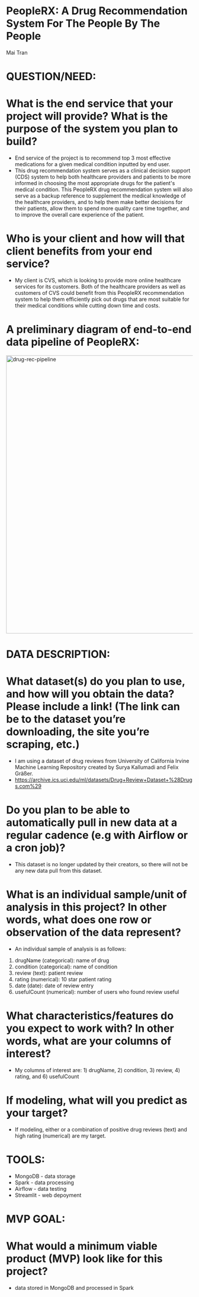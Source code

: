 # PeopleRX: A Drug Recommendation System For The People By The People
Mai Tran

# QUESTION/NEED:
# What is the end service that your project will provide? What is the purpose of the system you plan to build?
- End service of the project is to recommend top 3 most effective medications for a given medical condition inputted by end user. 
- This drug recommendation system serves as a clinical decision support (CDS) system to help both healthcare providers and patients to be more informed in choosing the most appropriate drugs for the patient's medical condition. This PeopleRX drug recommendation system will also serve as a backup reference to supplement the medical knowledge of the healthcare providers, and to help them make better decisions for their patients, allow them to spend more quality care time together, and to improve the overall care experience of the patient.

# Who is your client and how will that client benefits from your end service?
- My client is CVS, which is looking to provide more online healthcare services for its customers. Both of the healthcare providers as well as customers of CVS could benefit from this PeopleRX recommendation system to help them efficiently pick out drugs that are most suitable for their medical conditions while cutting down time and costs. 

# A preliminary diagram of end-to-end data pipeline of PeopleRX:
 <img width="750" alt="drug-rec-pipeline" src="https://user-images.githubusercontent.com/67651332/180668137-2fe89bf0-d7cc-494b-b9a6-76acf42cae5d.PNG">


# DATA DESCRIPTION:
# What dataset(s) do you plan to use, and how will you obtain the data? Please include a link! (The link can be to the dataset you’re downloading, the site you’re scraping, etc.)
- I am using a dataset of drug reviews from University of California Irvine Machine Learning Repository created by Surya Kallumadi and Felix Gräßer.
- https://archive.ics.uci.edu/ml/datasets/Drug+Review+Dataset+%28Drugs.com%29

# Do you plan to be able to automatically pull in new data at a regular cadence (e.g with Airflow or a cron job)?
- This dataset is no longer updated by their creators, so there will not be any new data pull from this dataset. 

# What is an individual sample/unit of analysis in this project? In other words, what does one row or observation of the data represent?
- An individual sample of analysis is as follows:
1. drugName (categorical): name of drug
2. condition (categorical): name of condition
3. review (text): patient review
4. rating (numerical): 10 star patient rating
5. date (date): date of review entry
6. usefulCount (numerical): number of users who found review useful

# What characteristics/features do you expect to work with? In other words, what are your columns of interest?
- My columns of interest are: 1) drugName, 2) condition, 3) review, 4) rating, and 6) usefulCount

# If modeling, what will you predict as your target?
- If modeling, either or a combination of positive drug reviews (text) and high rating (numerical) are my target.

# TOOLS:
- MongoDB - data storage
- Spark - data processing
- Airflow - data testing
- Streamlit - web depoyment

# MVP GOAL:
# What would a minimum viable product (MVP) look like for this project?
- data stored in MongoDB and processed in Spark
